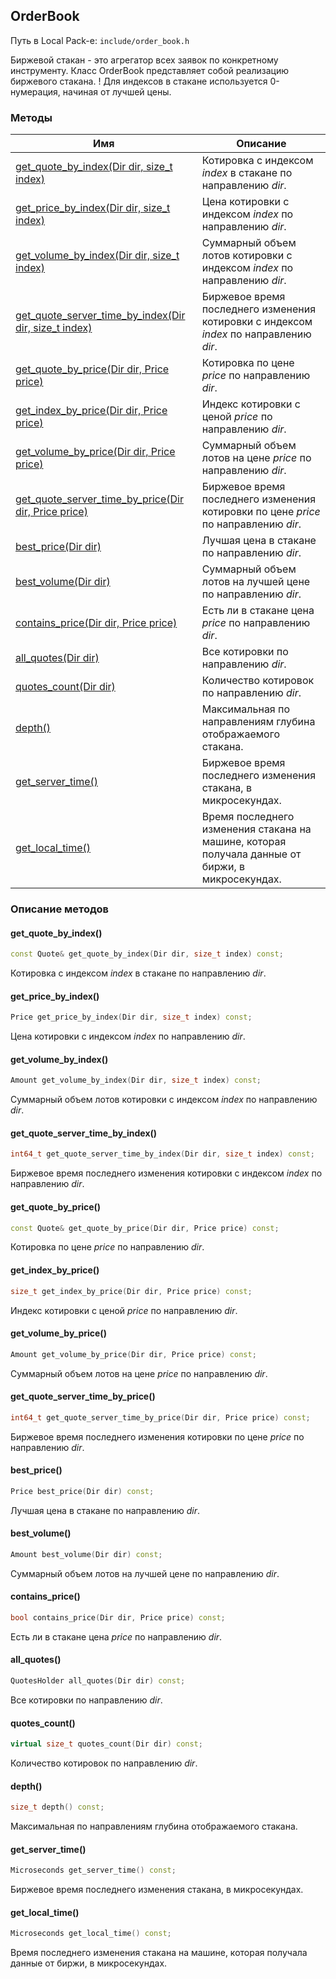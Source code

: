 ## OrderBook

Путь в Local Pack-е: `include/order_book.h`

Биржевой стакан - это агрегатор всех заявок по конкретному инструменту.
Класс OrderBook представляет собой реализацию биржевого стакана.
! Для индексов в стакане используется 0-нумерация, начиная от лучшей цены.

### Методы

|Имя| Описание|
|------------------|--------------------|
|[get_quote_by_index(Dir dir, size_t index)](#get_quote_by_index)|Котировка с индексом *index* в стакане по направлению *dir*.|
|[get_price_by_index(Dir dir, size_t index)](#get_price_by_index)|Цена котировки с индексом *index* по направлению *dir*.|
|[get_volume_by_index(Dir dir, size_t index)](#get_volume_by_index)|Суммарный объем лотов котировки с индексом *index* по направлению *dir*.|
|[get_quote_server_time_by_index(Dir dir, size_t index)](#get_quote_server_time_by_index)|Биржевое время последнего изменения котировки с индексом *index* по направлению *dir*.|
|[get_quote_by_price(Dir dir, Price price)](#get_quote_by_price)|Котировка по цене *price* по направлению *dir*.|
|[get_index_by_price(Dir dir, Price price)](#get_index_by_price)|Индекс котировки с ценой *price* по направлению *dir*.|
|[get_volume_by_price(Dir dir, Price price)](#get_volume_by_price)|Суммарный объем лотов на цене *price* по направлению *dir*.|
|[get_quote_server_time_by_price(Dir dir, Price price)](#get_quote_server_time_by_price)|Биржевое время последнего изменения котировки по цене *price* по направлению *dir*.|
|[best_price(Dir dir)](#best_price)|Лучшая цена в стакане по направлению *dir*.|
|[best_volume(Dir dir)](#best_volume)|Суммарный объем лотов на лучшей цене по направлению *dir*.|
|[contains_price(Dir dir, Price price)](#contains_price)|Есть ли в стакане цена *price* по направлению *dir*.|
|[all_quotes(Dir dir)](#all_quotes)|Все котировки по направлению *dir*.|
|[quotes_count(Dir dir)](#quotes_count)|Количество котировок по направлению *dir*.|
|[depth()](#depth)|Максимальная по направлениям глубина отображаемого стакана.|
|[get_server_time()](#get_server_time)|Биржевое время последнего изменения стакана, в микросекундах.|
|[get_local_time()](#get_local_time)|Время последнего изменения стакана на машине, которая получала данные от биржи, в микросекундах.|

### Описание методов

#### get_quote_by_index()<a id="get_quote_by_index"></a>

```c++
const Quote& get_quote_by_index(Dir dir, size_t index) const;
```

Котировка с индексом *index* в стакане по направлению *dir*.

#### get_price_by_index()<a id="get_price_by_index"></a>

```c++
Price get_price_by_index(Dir dir, size_t index) const;
```

Цена котировки с индексом *index* по направлению *dir*.

#### get_volume_by_index()<a id="get_volume_by_index"></a>

```c++
Amount get_volume_by_index(Dir dir, size_t index) const;
```

Суммарный объем лотов котировки с индексом *index* по направлению *dir*.

#### get_quote_server_time_by_index()<a id="get_quote_server_time_by_index"></a>

```c++
int64_t get_quote_server_time_by_index(Dir dir, size_t index) const;
```

Биржевое время последнего изменения котировки с индексом *index* по направлению *dir*.

#### get_quote_by_price()<a id="get_quote_by_price"></a>

```c++
const Quote& get_quote_by_price(Dir dir, Price price) const;
```

Котировка по цене *price* по направлению *dir*.

#### get_index_by_price()<a id="get_index_by_price"></a>

```c++
size_t get_index_by_price(Dir dir, Price price) const;
```

Индекс котировки с ценой *price* по направлению *dir*.

#### get_volume_by_price()<a id="get_volume_by_price"></a>

```c++
Amount get_volume_by_price(Dir dir, Price price) const;
```

Суммарный объем лотов на цене *price* по направлению *dir*.

#### get_quote_server_time_by_price()<a id="get_quote_server_time_by_price"></a>

```c++
int64_t get_quote_server_time_by_price(Dir dir, Price price) const;
```

Биржевое время последнего изменения котировки по цене *price* по направлению *dir*.

#### best_price()<a id="best_price"></a>

```c++
Price best_price(Dir dir) const;
```

Лучшая цена в стакане по направлению *dir*.

#### best_volume()<a id="best_volume"></a>

```c++
Amount best_volume(Dir dir) const;
```

Суммарный объем лотов на лучшей цене по направлению *dir*.

#### contains_price()<a id="contains_price"></a>

```c++
bool contains_price(Dir dir, Price price) const;
```

Есть ли в стакане цена *price* по направлению *dir*.

#### all_quotes()<a id="all_quotes"></a>

```c++
QuotesHolder all_quotes(Dir dir) const;
```

Все котировки по направлению *dir*.

#### quotes_count()<a id="quotes_count"></a>

```c++
virtual size_t quotes_count(Dir dir) const;
```

Количество котировок по направлению *dir*.

#### depth()<a id="depth"></a>

```c++
size_t depth() const;
```

Максимальная по направлениям глубина отображаемого стакана.

#### get_server_time()<a id="get_server_time"></a>

```c++
Microseconds get_server_time() const;
```

Биржевое время последнего изменения стакана, в микросекундах.

#### get_local_time()<a id="get_local_time"></a>

```c++
Microseconds get_local_time() const;
```

Время последнего изменения стакана на машине, которая получала данные от биржи, в микросекундах.
